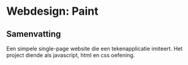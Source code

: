 # Webdesign: Paint

## Samenvatting
Een simpele single-page website die een tekenapplicatie imiteert.
Het project diende als javascript, html en css oefening.